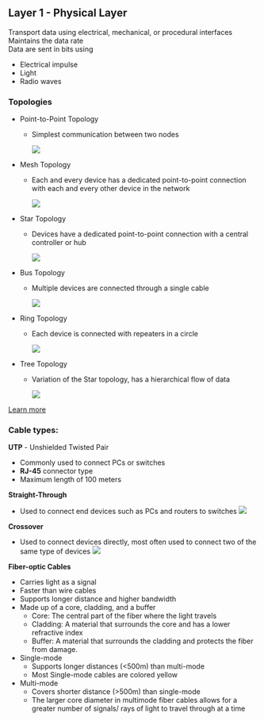 ## Layer 1 - Physical Layer
Transport data using electrical, mechanical, or procedural interfaces\
Maintains the data rate\
Data are sent in bits using
- Electrical impulse
- Light
- Radio waves

### Topologies
- Point-to-Point Topology
  - Simplest communication between two nodes
  
    <img src="https://media.geeksforgeeks.org/wp-content/uploads/20201224191428/UntitledDiagram.png"/>
    
- Mesh Topology
  - Each and every device has a dedicated point-to-point connection with each and every other device in the network

    <img src="https://media.geeksforgeeks.org/wp-content/uploads/1-75.png"/>
    
- Star Topology
  - Devices have a dedicated point-to-point connection with a central controller or hub

    <img src="https://media.geeksforgeeks.org/wp-content/uploads/2-49.png"/>
    
- Bus Topology
  - Multiple devices are connected through a single cable

    <img src="https://media.geeksforgeeks.org/wp-content/uploads/3-55.png"/>
    
- Ring Topology
  - Each device is connected with repeaters in a circle

    <img src="https://media.geeksforgeeks.org/wp-content/uploads/4-32.png"/>
    
- Tree Topology
  - Variation of the Star topology, has a hierarchical flow of data

    <img src="https://media.geeksforgeeks.org/wp-content/uploads/20200614134830/tree-topology2.png"/>

[Learn more](https://www.geeksforgeeks.org/types-of-network-topology/)

### Cable types:
<b>UTP</b> - Unshielded Twisted Pair
- Commonly used to connect PCs or switches
- <b>RJ-45</b> connector type
- Maximum length of 100 meters

<b>Straight-Through</b>
- Used to connect end devices such as PCs and routers to switches
  <img src="https://www.computercablestore.com/themes/ComputerCableStore/content/images/Topics/StraightThrough1.jpg"/>

<b>Crossover</b>
- Used to connect devices directly, most often used to connect two of the same type of devices
  <img src="https://www.computercablestore.com/themes/ComputerCableStore/content/images/Topics/Crossover1.jpg"/>

<b>Fiber-optic Cables</b>
- Carries light as a signal
- Faster than wire cables
- Supports longer distance and higher bandwidth
- Made up of a core, cladding, and a buffer
  - Core: The central part of the fiber where the light travels
  - Cladding: A material that surrounds the core and has a lower refractive index
  - Buffer: A material that surrounds the cladding and protects the fiber from damage.
- Single-mode
  - Supports longer distances (<500m) than multi-mode
  - Most Single-mode cables are colored yellow
- Multi-mode
  - Covers shorter distance (>500m) than single-mode
  - The larger core diameter in multimode fiber cables allows for a greater number of signals/ rays of light to travel through at a time
